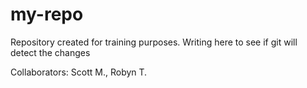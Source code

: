 # my-repo
Repository created for training purposes.
Writing here to see if git will detect the changes

Collaborators: Scott M., Robyn T.